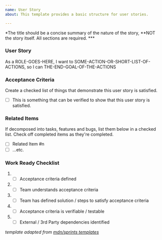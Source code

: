 ```yaml
---
name: User Story
about: This template provides a basic structure for user stories.

---
```

*The title should be a concise summary of the nature of the story, **NOT the story itself. All sections are required. ***

### User Story

As a ROLE-GOES-HERE, I want to SOME-ACTION-OR-SHORT-LIST-OF-ACTIONS, so I can THE-END-GOAL-OF-THE-ACTIONS


### Acceptance Criteria

Create a checked list of things that demonstrate this user story is satisfied.

- [ ] This is something that can be verified to show that this user story is satisfied.

### Related Items

If decomposed into tasks, features and bugs, list them below in a checked list.
Check off completed items as they're completed.

- [ ] Related Item #n
- [ ] ...etc.

### Work Ready Checklist

1. - [ ] Acceptance criteria defined
2. - [ ] Team understands acceptance criteria
3. - [ ] Team has defined solution / steps to satisfy acceptance criteria
4. - [ ] Acceptance criteria is verifiable / testable
5. - [ ] External / 3rd Party dependencies identified 

*template adapted from [mdn/sprints templates](https://raw.githubusercontent.com/mdn/sprints/master/.github/ISSUE_TEMPLATE/user-story-template.md)*
